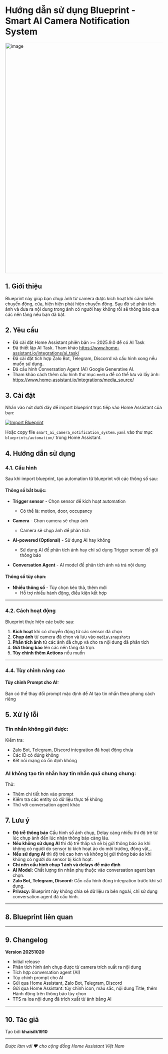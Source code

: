 # Hướng dẫn sử dụng Blueprint - Smart AI Camera Notification System

<img width="949" height="734" alt="image" src="https://github.com/user-attachments/assets/ae8ed3ff-b410-4794-b3c2-f690124ebdff" />

## 1. Giới thiệu
Blueprint này giúp bạn chụp ảnh từ camera được kích hoạt khi cảm biến chuyển động, cửa, hiện hiện phát hiện chuyển động. Sau đó sẽ phân tích ảnh và đưa ra nội dung trong ảnh có người hay không rồi sẽ thông báo qua các nền tảng nếu bạn đã bật.

## 2. Yêu cầu
- Đã cài đặt Home Assistant phiên bản >= 2025.9.0 để có AI Task 
- Đã thiết lập AI Task. Tham khảo https://www.home-assistant.io/integrations/ai_task/
- Đã cài đặt tích hợp Zalo Bot, Telegram, Discorrd và cấu hình xong nếu muốn sử dụng.
- Đã cấu hình Conversation Agent (AI) Google Generative AI.
- Tham khảo cách thêm cấu hình thư mục `media` để có thể lưu và lấy ảnh: https://www.home-assistant.io/integrations/media_source/

## 3. Cài đặt
Nhấn vào nút dưới đây để import blueprint trực tiếp vào Home Assistant của bạn:

[![Import Blueprint](https://my.home-assistant.io/badges/blueprint_import.svg)](https://my.home-assistant.io/redirect/blueprint_import/?blueprint_url=https://github.com/khaisilk1910/Blueprints/blob/main/smart_ai_camera_notification_system/smart_ai_camera_notification_system.yaml)

Hoặc copy file `smart_ai_camera_notification_system.yaml` vào thư mục `blueprints/automation/` trong Home Assistant.

## 4. Hướng dẫn sử dụng

### 4.1. Cấu hình

Sau khi import blueprint, tạo automation từ blueprint với các thông số sau:

#### **Thông số bắt buộc:**

- **Trigger sensor** - Chọn sensor để kích hoạt automation
  - Có thể là: motion, door, occupancy

- **Camera** - Chọn camera sẽ chụp ảnh
  - Camera sẽ chụp ảnh để phân tích

- **AI-powered (Optional)** - Sử dụng AI hay không
  - Sử dụng AI để phân tích ảnh hay chỉ sử dụng Trigger sensor để gửi thông báo

- **Conversation Agent** - AI model để phân tích ảnh và trả nội dung


#### **Thông số tùy chọn:**

- **Nhiều thông số** - Tùy chọn kéo thả, thêm mới
  - Hỗ trợ nhiều hành động, điều kiện kết hợp

---

### 4.2. Cách hoạt động

Blueprint thực hiện các bước sau:

1. **Kích hoạt** khi có chuyển động từ các sensor đã chọn
2. **Chụp ảnh** từ camera đã chọn và lưu vào `media\snapshots`
3. **Phân tích ảnh** từ các ảnh đã chụp và cho ra nội dung đã phân tích
4. **Gửi thông báo** lên các nền tảng đã trọn.
5. **Tùy chỉnh thêm Actions** nếu muốn

---

### 4.4. Tùy chỉnh nâng cao

#### **Tùy chỉnh Prompt cho AI:**

Bạn có thể thay đổi prompt mặc định để AI tạo tin nhắn theo phong cách riêng

## 5. Xử lý lỗi

### **Tin nhắn không gửi được:**

Kiểm tra:
- Zalo Bot, Telegram, Discord integration đã hoạt động chưa
- Các ID có đúng không
- Kết nối mạng có ổn định không

### **AI không tạo tin nhắn hay tin nhắn quá chung chung:**

Thử:
- Thêm chi tiết hơn vào prompt
- Kiểm tra các entity có dữ liệu thực tế không
- Thử với conversation agent khác


## 7. Lưu ý

- **Độ trễ thông báo** Cấu hình số ảnh chụp, Delay càng nhiều thì độ trẽ từ lúc chụp ảnh đến lúc nhận thông báo càng lâu.
- **Nếu không sử dụng AI** thì độ trẽ thấp và sẽ bị gửi thông báo ảo khi không có người do sensor bị kích hoạt ảo do môi trường, động vật,..
- **Nếu sử dụng AI** thì độ trễ cao hơn và không bị gửi thông báo ảo khi không có người do sensor bị kích hoạt.
- **Chỉ nên cấu hình chụp 1 ảnh và delays để mặc định**
- **AI Model:** Chất lượng tin nhắn phụ thuộc vào conversation agent bạn chọn.
- **Zalo Bot, Telegram, Discord:** Cần cấu hình đúng integration trước khi sử dụng.
- **Privacy:** Blueprint này không chia sẻ dữ liệu ra bên ngoài, chỉ sử dụng conversation agent đã cấu hình.

---

## 8. Blueprint liên quan

---

## 9. Changelog

**Version 20251020**
- Initial release
- Phân tích hình ảnh chụp được từ camera trích xuất ra nội dung
- Tích hợp conversation agent (AI)
- Tùy chỉnh prompt cho AI
- Gửi qua Home Assistant, Zalo Bot, Telegram, Discord
- Gửi qua Home Assistant: tùy chỉnh icon, màu sắc, nội dung Title, thêm Hành động trên thông báo tùy chọn
- TTS ra loa nội dung đã trích xuất từ ảnh bằng AI

---

## 10. Tác giả

Tạo bởi **khaisilk1910**

---

*Được làm với ❤️ cho cộng đồng Home Assistant Việt Nam*
